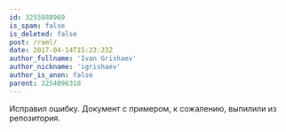 ```yaml
---
id: 3255988969
is_spam: false
is_deleted: false
post: /raml/
date: 2017-04-14T15:23:23Z
author_fullname: 'Ivan Grishaev'
author_nickname: 'igrishaev'
author_is_anon: false
parent: 3254096318
---
```


<p>Исправил ошибку. Документ с примером, к сожалению, выпилили из репозитория.</p>
